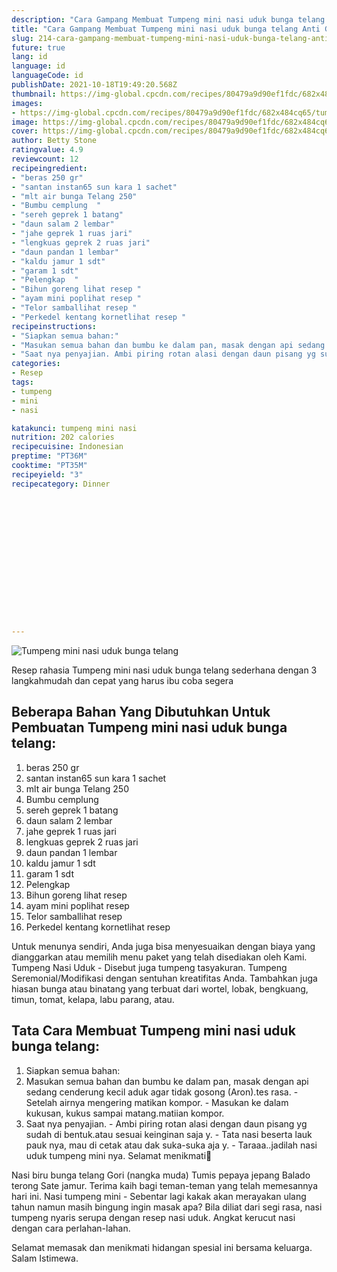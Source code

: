 ```yaml
---
description: "Cara Gampang Membuat Tumpeng mini nasi uduk bunga telang Anti Gagal"
title: "Cara Gampang Membuat Tumpeng mini nasi uduk bunga telang Anti Gagal"
slug: 214-cara-gampang-membuat-tumpeng-mini-nasi-uduk-bunga-telang-anti-gagal
future: true
lang: id
language: id
languageCode: id
publishDate: 2021-10-18T19:49:20.568Z 
thumbnail: https://img-global.cpcdn.com/recipes/80479a9d90ef1fdc/682x484cq65/tumpeng-mini-nasi-uduk-bunga-telang-foto-resep-utama.png
images:
- https://img-global.cpcdn.com/recipes/80479a9d90ef1fdc/682x484cq65/tumpeng-mini-nasi-uduk-bunga-telang-foto-resep-utama.png
image: https://img-global.cpcdn.com/recipes/80479a9d90ef1fdc/682x484cq65/tumpeng-mini-nasi-uduk-bunga-telang-foto-resep-utama.png
cover: https://img-global.cpcdn.com/recipes/80479a9d90ef1fdc/682x484cq65/tumpeng-mini-nasi-uduk-bunga-telang-foto-resep-utama.png
author: Betty Stone
ratingvalue: 4.9
reviewcount: 12
recipeingredient:
- "beras 250 gr"
- "santan instan65 sun kara 1 sachet"
- "mlt air bunga Telang 250"
- "Bumbu cemplung  "
- "sereh geprek 1 batang"
- "daun salam 2 lembar"
- "jahe geprek 1 ruas jari"
- "lengkuas geprek 2 ruas jari"
- "daun pandan 1 lembar"
- "kaldu jamur 1 sdt"
- "garam 1 sdt"
- "Pelengkap  "
- "Bihun goreng lihat resep "
- "ayam mini poplihat resep "
- "Telor samballihat resep "
- "Perkedel kentang kornetlihat resep "
recipeinstructions:
- "Siapkan semua bahan:"
- "Masukan semua bahan dan bumbu ke dalam pan, masak dengan api sedang cenderung kecil aduk agar tidak gosong (Aron).tes rasa. Setelah airnya mengering matikan kompor. Masukan ke dalam kukusan, kukus sampai matang.matiian kompor."
- "Saat nya penyajian. Ambi piring rotan alasi dengan daun pisang yg sudah di bentuk.atau sesuai keinginan saja y. Tata nasi beserta lauk pauk nya, mau di cetak atau dak suka-suka aja y. Taraaa..jadilah nasi uduk tumpeng mini nya. Selamat menikmati🥰"
categories:
- Resep
tags:
- tumpeng
- mini
- nasi

katakunci: tumpeng mini nasi 
nutrition: 202 calories
recipecuisine: Indonesian
preptime: "PT36M"
cooktime: "PT35M"
recipeyield: "3"
recipecategory: Dinner


     
    
    
    
    
    
    
    
    
    
    
      
    
---
```



![Tumpeng mini nasi uduk bunga telang](https://img-global.cpcdn.com/recipes/80479a9d90ef1fdc/682x484cq65/tumpeng-mini-nasi-uduk-bunga-telang-foto-resep-utama.png)

Resep rahasia Tumpeng mini nasi uduk bunga telang  sederhana dengan 3 langkahmudah dan cepat yang harus ibu coba segera

<!--inarticleads1-->

## Beberapa Bahan Yang Dibutuhkan Untuk Pembuatan Tumpeng mini nasi uduk bunga telang:

1. beras 250 gr
1. santan instan65 sun kara 1 sachet
1. mlt air bunga Telang 250
1. Bumbu cemplung  
1. sereh geprek 1 batang
1. daun salam 2 lembar
1. jahe geprek 1 ruas jari
1. lengkuas geprek 2 ruas jari
1. daun pandan 1 lembar
1. kaldu jamur 1 sdt
1. garam 1 sdt
1. Pelengkap  
1. Bihun goreng lihat resep 
1. ayam mini poplihat resep 
1. Telor samballihat resep 
1. Perkedel kentang kornetlihat resep 

Untuk menunya sendiri, Anda juga bisa menyesuaikan dengan biaya yang dianggarkan atau memilih menu paket yang telah disediakan oleh Kami. Tumpeng Nasi Uduk - Disebut juga tumpeng tasyakuran. Tumpeng Seremonial/Modifikasi dengan sentuhan kreatifitas Anda. Tambahkan juga hiasan bunga atau binatang yang terbuat dari wortel, lobak, bengkuang, timun, tomat, kelapa, labu parang, atau. 

<!--inarticleads2-->

## Tata Cara Membuat Tumpeng mini nasi uduk bunga telang:

1. Siapkan semua bahan:
1. Masukan semua bahan dan bumbu ke dalam pan, masak dengan api sedang cenderung kecil aduk agar tidak gosong (Aron).tes rasa. - Setelah airnya mengering matikan kompor. - Masukan ke dalam kukusan, kukus sampai matang.matiian kompor.
1. Saat nya penyajian. - Ambi piring rotan alasi dengan daun pisang yg sudah di bentuk.atau sesuai keinginan saja y. - Tata nasi beserta lauk pauk nya, mau di cetak atau dak suka-suka aja y. - Taraaa..jadilah nasi uduk tumpeng mini nya. Selamat menikmati🥰


Nasi biru bunga telang Gori (nangka muda) Tumis pepaya jepang Balado terong Sate jamur. Terima kaih bagi teman-teman yang telah memesannya hari ini. Nasi tumpeng mini - Sebentar lagi kakak akan merayakan ulang tahun namun masih bingung ingin masak apa? Bila diliat dari segi rasa, nasi tumpeng nyaris serupa dengan resep nasi uduk. Angkat kerucut nasi dengan cara perlahan-lahan. 

Selamat memasak dan menikmati hidangan spesial ini bersama keluarga. Salam Istimewa.
